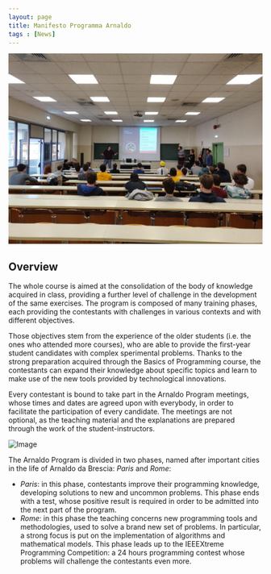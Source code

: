 ```yaml
---
layout: page
title: Manifesto Programma Arnaldo
tags : [News]
---
```


![Header](/images/header_arnaldo.jpg)

## Overview
The whole course is aimed at the consolidation of the body of knowledge acquired in class, providing a further level of challenge in the development of the same exercises.
The program is composed of many training phases, each providing the contestants with challenges in various contexts and with different objectives.

Those objectives stem from the experience of the older students (i.e. the ones who attended more courses), who are able to provide the first-year student candidates with complex sperimental problems. Thanks to the strong preparation acquired through the Basics of Programming course, the contestants can expand their knowledge about specific topics and learn to make use of the new tools provided by technological innovations.

Every contestant is bound to take part in the Arnaldo Program meetings, whose times and dates are agreed upon with everybody, in order to facilitate the participation of every candidate. The meetings are not optional, as the teaching material and the explanations are prepared through the work of the student-instructors.

![Image](/images/image_arnaldo.png)

The Arnaldo Program is divided in two phases, named after important cities in the life of Arnaldo da Brescia: *Paris* and *Rome*:

* *Paris*: in this phase, contestants improve their programming knowledge, developing solutions to new and uncommon problems. This phase ends with a test, whose positive result is required in order to be admitted into the next part of the program.
* *Rome*: in this phase the teaching concerns new programming tools and methodologies, used to solve a brand new set of problems. In particular, a strong focus is put on the implementation of algorithms and mathematical models.
This phase leads up to the IEEEXtreme Programming Competition: a 24 hours programming contest whose problems will challenge the contestants even more.
